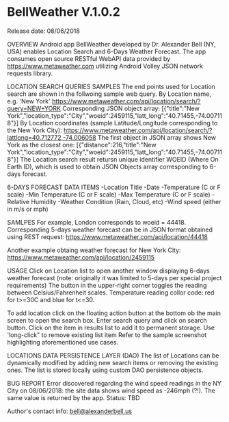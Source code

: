 # BellWeather V.1.0.2
Release date: 08/06/2018

OVERVIEW
Android app BellWeather developed by Dr. Alexander Bell (NY, USA) 
enables Location Search and 6-Days Weather Forecast. 
The app consumes open source RESTful WebAPI data provided by https://www.metaweather.com
utilizing Android Volley JSON network requests library.

LOCATION SEARCH QUERIES SAMPLES
The end points used for Location search are shown in the follwoing sample web query. 
By Location name, e.g. 'New York'
https://www.metaweather.com/api/location/search/?query=NEW+YORK
Corresponding JSON object array:
[{"title":"New York","location_type":"City","woeid":2459115,"latt_long":"40.71455,-74.007118"}]
By Location coordinates (sample Latitude/Longitude corresponding to the New York City):
https://www.metaweather.com/api/location/search/?lattlong=40.712772,-74.006058
The first object in JSON array shows New York as the closest one:
[{"distance":216,"title":"New York","location_type":"City","woeid":2459115,"latt_long":"40.71455,-74.007118"}]
The Location search result retursn unique identifier WOEID (Where On Earth ID), which is
used to obtain JSON Objects array corresponding to 6-days forecast.

6-DAYS FORECAST DATA ITEMS
-Location Title
-Date
-Temperature (C or F scale)
-Min Temperature (C or F scale)
-Max Temperature (C or F scale)
-Relative Humidity
-Weather Condition (Rain, Cloud, etc)
-Wind speed (either in m/s or mph)

SAMLPES
For example, London corresponds to woeid = 44418. 
Corresponding 5-days weather forecast can be
in JSON format obtained using REST request:
https://www.metaweather.com/api/location/44418

Another example obtaing weather forecast for New York City:
https://www.metaweather.com/api/location/2459115

USAGE
Click on Location list to open another window displaying 6-days weather forecast
(note: originally it was limited to 5-days per special project requirements)
The button in the upper-right corner toggles the reading between Celsius/Fahrenheit scales.
Temperature reading collor code: red for t>=30C and blue for t<=30.

To add location click on the floating action button at the bottom ob the main screen
to open the search box. Enter search query and click on search button. 
Click on the item in results list to add it to permanent storage.
Use 'long-click" to remove existing list item 
Refer to the sample screenshot highlighting aforementioned use cases.

LOCATIONS DATA PERSISTENCE LAYER (DAO)
The list of Locations can be dynamically modified by adding new search items
or  removing the existing ones. The list is stored locally using custom DAO persistence objects.

BUG REPORT
Error discovered regarding the wind speed readings in the NY City on 08/06/2018: 
the site data shows wind speed as -246mph (?!). The same value is returned by the app.
Status: TBD

Author's contact info: bell@alexanderbell.us
